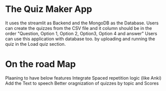 # The Quiz Maker App
It uses the streamlit as Backend and the MongoDB as the Database.
Users can create the quizzes from the CSV file and it column should be in the order "Question, Option 1, Option 2, Option3, Option 4 and answer"
Users can use this application with database too. by uploading and running the quiz in the Load quiz section.

# On the road Map
Plaaning to have below features
Integrate Spaced repetition logic (like Anki) 
Add the Text to speech 
Better oragnization of quizzes by topic and Scores

